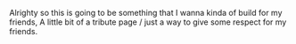 Alrighty so this is going to be something that I wanna kinda of build for my friends,
A little bit of a tribute page / just a way to give some respect for my friends.


